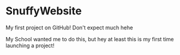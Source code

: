 # SnuffyWebsite
My first project on GitHub! Don't expect much hehe

My School wanted me to do this, but hey at least this is my first time launching a project!
